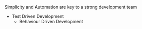 Simplicity and Automation are key to a strong development team

- Test Driven Development
	- Behaviour Driven Development